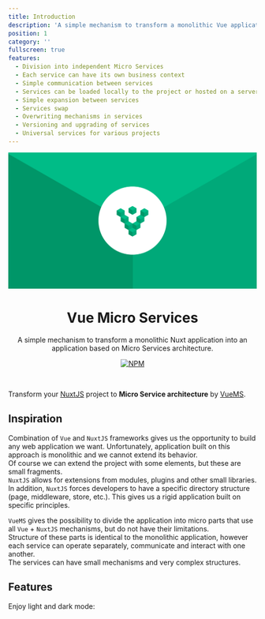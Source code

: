 ```yaml
---
title: Introduction
description: 'A simple mechanism to transform a monolithic Vue application into an application based on Micro Services architecture'
position: 1
category: ''
fullscreen: true
features:
  - Division into independent Micro Services
  - Each service can have its own business context
  - Simple communication between services
  - Services can be loaded locally to the project or hosted on a server
  - Simple expansion between services
  - Services swap
  - Overwriting mechanisms in services
  - Versioning and upgrading of services
  - Universal services for various projects
---
```


<p align="center">
  <a href="https://github.com/ergonode/vuems" target="_blank" rel="noopener noreferrer">
    <img src="logo-bg.png" alt="VueMS logo with background">
  </a>
</p>

<h1 align="center">Vue Micro Services</h1>
<p align="center">A simple mechanism to transform a monolithic Nuxt application into an application based on Micro Services architecture.</p>
<p align="center">
  <a href="https://www.npmjs.com/package/@ergonode/vuems">
    <img alt="NPM" src="https://img.shields.io/npm/v/@ergonode/vuems">
  </a>
</p>
<br>

Transform your [NuxtJS](https://nuxtjs.org) project to <b>Micro Service architecture</b> by [VueMS](https://github.com/ergonode/vuems).

## Inspiration

Combination of `Vue` and `NuxtJS` frameworks gives us the opportunity to build any web application we want.
Unfortunately, application built on this approach is monolithic and we cannot extend its behavior.<br>
Of course we can extend the project with some elements, but these are small fragments.<br>
`NuxtJS` allows for extensions from modules, plugins and other small libraries.<br>
In addition, `NuxtJS` forces developers to have a specific directory structure (page, middleware, store, etc.).
This gives us a rigid application built on specific principles.


`VueMS` gives the possibility to divide the application into micro parts that use all `Vue` + `NuxtJS` mechanisms, but do not have their limitations.<br>
Structure of these parts is identical to the monolithic application, however each service can operate separately, communicate and interact with one another.<br>
The services can have small mechanisms and very complex structures.

## Features

<list :items="features"></list>


<p class="flex items-center">Enjoy light and dark mode:&nbsp;<app-color-switcher class="inline-flex ml-2"></app-color-switcher></p>
